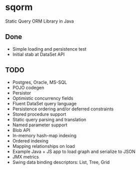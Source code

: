 sqorm
=====

Static Query ORM Library in Java


Done
----
* Simple loading and persistence test
* Initial stab at DataSet API 


TODO
----
* Postgres, Oracle, MS-SQL
* POJO codegen
* Persistor
* Optimistic concurrency fields
* Fluent DataSet query language
* Persistence ordering and/or deferred constraints
* Stored procedure support
* Static query parsing and translation
* Named parameter support
* Blob API
* In-memory hash-map indexing
* Ordered indexing
* Mapping relationships on load
* Example Java + JS app to load graph and serialize to JSON
* JMX metrics
* Swing data binding descriptors: List, Tree, Grid
